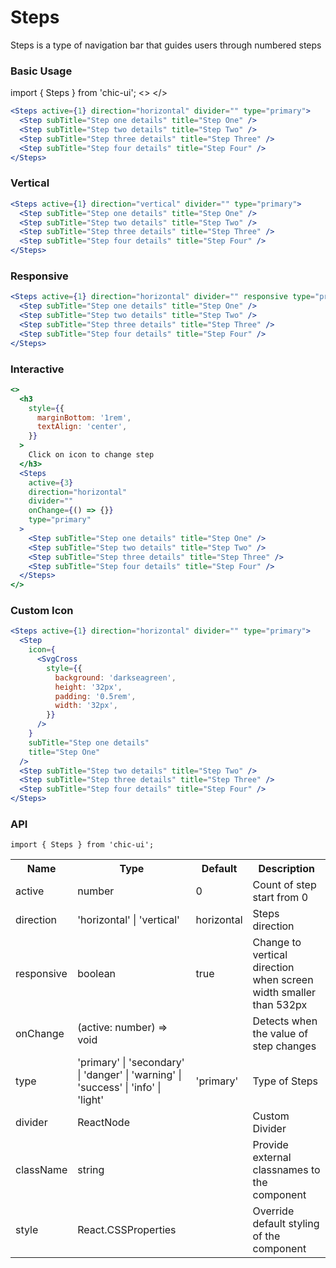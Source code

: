 # Steps

Steps is a type of navigation bar that guides users through numbered steps

### Basic Usage

import { Steps } from 'chic-ui';
<>
<Steps active={1} direction="horizontal" divider="" type="primary">
<Step subTitle="Step one details" title="Step One" />
<Step subTitle="Step two details" title="Step Two" />
<Step subTitle="Step three details" title="Step Three" />
<Step subTitle="Step four details" title="Step Four" />
</Steps>
</>

```jsx
<Steps active={1} direction="horizontal" divider="" type="primary">
  <Step subTitle="Step one details" title="Step One" />
  <Step subTitle="Step two details" title="Step Two" />
  <Step subTitle="Step three details" title="Step Three" />
  <Step subTitle="Step four details" title="Step Four" />
</Steps>
```

### Vertical

```jsx
<Steps active={1} direction="vertical" divider="" type="primary">
  <Step subTitle="Step one details" title="Step One" />
  <Step subTitle="Step two details" title="Step Two" />
  <Step subTitle="Step three details" title="Step Three" />
  <Step subTitle="Step four details" title="Step Four" />
</Steps>
```

### Responsive

```jsx
<Steps active={1} direction="horizontal" divider="" responsive type="primary">
  <Step subTitle="Step one details" title="Step One" />
  <Step subTitle="Step two details" title="Step Two" />
  <Step subTitle="Step three details" title="Step Three" />
  <Step subTitle="Step four details" title="Step Four" />
</Steps>
```

### Interactive

```jsx
<>
  <h3
    style={{
      marginBottom: '1rem',
      textAlign: 'center',
    }}
  >
    Click on icon to change step
  </h3>
  <Steps
    active={3}
    direction="horizontal"
    divider=""
    onChange={() => {}}
    type="primary"
  >
    <Step subTitle="Step one details" title="Step One" />
    <Step subTitle="Step two details" title="Step Two" />
    <Step subTitle="Step three details" title="Step Three" />
    <Step subTitle="Step four details" title="Step Four" />
  </Steps>
</>
```

### Custom Icon

```jsx
<Steps active={1} direction="horizontal" divider="" type="primary">
  <Step
    icon={
      <SvgCross
        style={{
          background: 'darkseagreen',
          height: '32px',
          padding: '0.5rem',
          width: '32px',
        }}
      />
    }
    subTitle="Step one details"
    title="Step One"
  />
  <Step subTitle="Step two details" title="Step Two" />
  <Step subTitle="Step three details" title="Step Three" />
  <Step subTitle="Step four details" title="Step Four" />
</Steps>
```

### API

```
import { Steps } from 'chic-ui';
```

<table>
  <tr>
     <th>Name</th>
     <th>Type</th>
     <th>Default</th>
     <th>Description</th>
  </tr>
  <tr>
    <td>active</td>
    <td>number</td>
    <td>0</td>
    <td>Count of step start from 0</td>
  </tr>
  <tr>
    <td>direction</td>
    <td>'horizontal' | 'vertical'</td>
    <td>horizontal</td>
    <td>Steps direction</td>
  </tr>
  <tr>
    <td>responsive</td>
    <td>boolean</td>
    <td>true</td>
    <td>Change to vertical direction when screen width smaller than 532px</td>
  </tr>
  <tr>
    <td>onChange</td>
    <td>(active: number) => void</td>
    <td></td>
    <td>Detects when the value of step changes</td>
  </tr>
   <tr>
    <td>type</td>
    <td>'primary' | 'secondary' | 'danger' | 'warning' | 'success' | 'info' | 'light'</td>
    <td>'primary'</td>
    <td>Type of Steps</td>
  </tr>
  <tr>
    <td>divider</td>
    <td>ReactNode</td>
    <td></td>
    <td>Custom Divider</td>
  </tr>
  <tr>
    <td>className</td>
    <td>string</td>
    <td></td>
    <td>Provide external classnames to the component</td>
  </tr>
  <tr>
    <td>style</td>
    <td>React.CSSProperties</td>
    <td></td>
    <td>Override default styling of the component</td>
  </tr>
</table>
